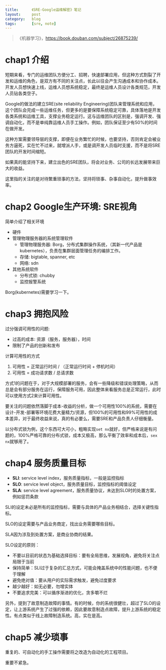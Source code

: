 ```yaml
---
title:      《SRE-Google运维解密》笔记
layout:     post
category:   blog
tags:       [sre, note]
---
```


>《机器学习》，https://book.douban.com/subject/26875239/

# chap1 介绍

短期来看，专门的运维团队方便分工、招聘，快速部署应用，但这种方式割裂了开发和运维的角色，是双方有不同的关注点，长此以往会产生沟通成本和协作成本。开发人员想快速上线，运维人员想系统稳定，最终是运维人员设计各类规范，开发人员钻各类空子。

Google的做法的建立SRE(site reliability Engineering)团队来管理系统和应用，这个团队会完成一些运维任务，但更多的是要保障系统稳定可靠，具体落地是开发各类系统和运维工具，支撑业务稳定运行。这与运维团队的区别是，强调开发、强调自动化，而不是单纯靠运维人员手工操作。例如，团队保证至少有50%的时间在做开发。

这种方案需要领导层的支撑，即便在业务繁忙的时候，也要坚持，否则肯定会被业务方逼死，实在忙不过来，就增派人手，或是调开发人员临时支援，而不是将SRE团队的开发时间缩短。

如果真的能坚持下来，建立出色的SRE团队，将会对业务、公司的长远发展带来巨大的收益。

这里指的关注的是对待繁重琐事的方法，坚持将琐事、杂事自动化，提升做事效率。

# chap2 Google生产环境: SRE视角

简单介绍了相关环境

* 硬件
* 管理物理服务器的系统管理软件
    * 管理物理服务器: Borg，分布式集群操作系统，（其新一代产品是kubernetes），负责在集群层面管理任务的编排工作。
    * 存储: bigtable, spanner, etc
    * 网络: sdn
* 其他系统软件
    * 分布式锁: chubby
    * 监控报警系统

Borg(kubernetes)需要学习一下。

# chap3 拥抱风险

过分强调可用性的问题:

* 过高的成本: 资源（服务，服务器），时间
* 限制了产品的创新和发布

计算可用性的方式

1. 可用性 = 正常运行时间 / （正常运行时间 + 停机时间）
1. 可用性 = 成功请求数 / 总请求数

方式1的问题在于，对于大规模部署的服务，会有一些降级和错误处理策略，从而总是会有部分服务在运行，保障服务可用，因此整体来看服务总是正常运行，此时可以使用方式2来计算可用性。

要关注的问题依然落脚于成本-收益的分析，做一个可用性100%的系统，需要在设计-开发-部署等环境花费大量精力/资源，但100%的可用性和99%可用性的成本差异，对于最终收益来说，真的有必要么，需要SRE和产品负责人仔细衡量。

以分布式锁为例，这个东西可大可小，粗略实现`set nx`就好，但严格来说是有问题的，100%严格可靠的分布式锁，成本又极高，那么平衡了效率和成本后，`sex nx`就够用了。

# chap4 服务质量目标

* **SLI**: service level index，服务质量指标，一般是监控指标
* **SLO**: service level object，服务质量目标，监控指标的阈值设定
* **SLA**: service level agreement，服务质量协议，未达到SLO时的处置方案，例如惩罚条款

SLI的设定未必是所有的监控指标，需要与具体的产品业务相结合，选择关键性指标。

SLO的设定需要与产品业务商定，找出业务需要哪些目标。

SLA因为涉及到处置方案，是商业协商的结果。

SLO设定的原则：

* 不要以目前的状态为基础选择目标：要有全局思维，发展视角，避免将关注点局限于当前
* 保持简单：SLI过于复杂的汇总方式，可能会掩盖系统中的性能问题，也不便于理解
* 避免绝对值：要从用户的实际需求触发，避免过度要求
* 越少越好：如无必要，勿增实体
* 不要追求完美：可以循序渐进的优化，贪多嚼不烂

另外，提到了故意制造故障的事情。有的时候，你的系统很健壮，超过了SLO的设定，让上游系统产生了过强的依赖，因此要故意制造点故障，提升上游系统的稳定性。有点类似于线上故障制造系统。高，实在是高。

# chap5 减少琐事

重复的、可自动化的手工操作需要将之改造为自动化的工程项目。

重要不紧急。